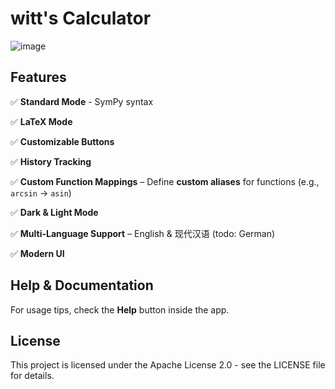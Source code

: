# witt's Calculator  

![image](https://github.com/user-attachments/assets/2b71e06b-fabe-492d-a3f2-a01880be80dd)

## Features  

✅ **Standard Mode** - SymPy syntax

✅ **LaTeX Mode**

✅ **Customizable Buttons**

✅ **History Tracking**

✅ **Custom Function Mappings** – Define **custom aliases** for functions (e.g., `arcsin` → `asin`)  

✅ **Dark & Light Mode**

✅ **Multi-Language Support** – English & 现代汉语 (todo: German)  

✅ **Modern UI**

## Help & Documentation  

For usage tips, check the **Help** button inside the app.

## License  

This project is licensed under the Apache License 2.0 - see the LICENSE file for details.

